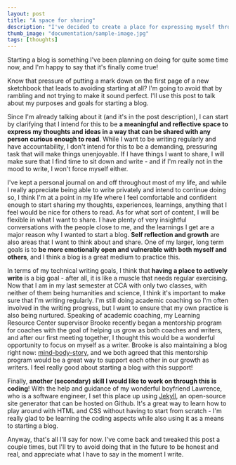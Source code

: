 ```yaml
---
layout: post
title: "A space for sharing"
description: "I've decided to create a place for expressing myself through writing!"
thumb_image: "documentation/sample-image.jpg"
tags: [thoughts]
---
```

Starting a blog is something I've been planning on doing for quite some time now, and I'm happy to say that it's finally come true!

Know that pressure of putting a mark down on the first page of a new sketchbook that leads to avoiding starting at all?
I'm going to avoid that by rambling and not trying to make it sound perfect. I'll use this post to talk about my purposes and goals for starting a blog.

Since I'm already talking about it (and it's in the post description), I can start by clarifying that I intend for this to be **a meaningful and reflective
space to express my thoughts and ideas in a way that can be shared with any person curious enough to read**.
While I want to be writing regularly and have accountability, I don't intend for this to be a demanding, pressuring task that will make things unenjoyable.
If I have things I want to share, I will make sure that I find time to sit down and write - and if I'm really not in the mood to write, I won't force myself either.

I've kept a personal journal on and off throughout most of my life, and while I really appreciate being able to write privately and intend to continue doing so, I think I'm at a point in my life where I feel comfortable and confident enough to start sharing my thoughts, experiences, learnings, anything that I feel would be nice for others to read.
As for what sort of content, I will be flexible in what I want to share. I have plenty of very insightful conversations with the people close to me, and the learnings I get are a major reason why I wanted to start a blog. **Self reflection and growth** are also areas that I want to think about and share. One of my larger, long term goals is to **be more emotionally open and vulnerable with both myself and others**, and I think a blog is a great medium to practice this.

In terms of my technical writing goals, I think that **having a place to actively write** is a big goal - after all, it is like a muscle that needs regular exercising.
Now that I am in my last semester at CCA with only two classes, with neither of them being humanities and science, I think it's important to make sure that I'm writing regularly. I'm still doing academic coaching so I'm often involved in the writing progress, but I want to ensure that my own practice is also being nurtured. Speaking of academic coaching, my Learning Resource Center supervisor Brooke recently began a mentorship program for coaches with the goal of helping us grow as both coaches and writers, and after our first meeting together, I thought this would be a wonderful opportunity to focus on myself as a writer. Brooke is also maintaining a blog right now: <a href="https://mind-body-story.com/">mind-body-story</a>, and we both agreed that this mentorship program would be a great way to support each other in our growth as writers. I feel really good about starting a blog with this support!

Finally, **another (secondary) skill I would like to work on through this is coding**! With the help and guidance of my wonderful boyfriend Lawrence, who is a software engineer, I set this place up using <a href="https://jekyllrb.com/">Jekyll</a>, an open-source site generator that can be hosted on Github. It's a great way to learn how to play around with HTML and CSS without having to start from scratch - I'm really glad to be learning the coding aspects while also using it as a means to starting a blog.

Anyway, that's all I'll say for now. I've come back and tweaked this post a couple times, but I'll try to avoid doing that in the future to be honest and real, and appreciate what I have to say in the moment I write.
